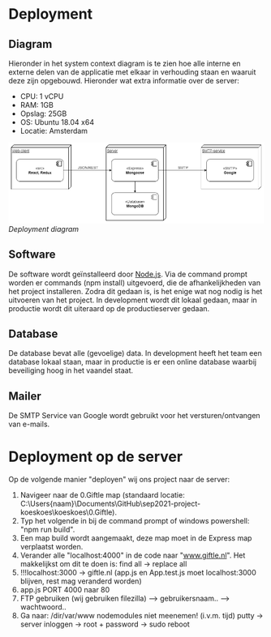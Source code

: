 # Deployment

## Diagram
Hieronder in het system context diagram is te zien hoe alle interne en externe delen van de applicatie met elkaar in verhouding staan en waaruit deze zijn opgebouwd. Hieronder wat extra informatie over de server:

- CPU: 1 vCPU
- RAM: 1GB
- Opslag: 25GB
- OS: Ubuntu 18.04 x64
- Locatie: Amsterdam

![system_context_diagram](assets/deployment/deployment_diagram.png "System Context diagram")
*Deployment diagram*

## Software

De software wordt geïnstalleerd door [Node.js](https://nodejs.org/en/). Via de command prompt worden er commands (npm install) uitgevoerd, die de afhankelijkheden van het project installeren. Zodra dit gedaan is, is het enige wat nog nodig is het uitvoeren van het project. In development wordt dit lokaal gedaan, maar in productie wordt dit uiteraard op de productieserver gedaan.

## Database

De database bevat alle (gevoelige) data. In development heeft het team een database lokaal staan, maar in productie is er een online database waarbij beveiliging hoog in het vaandel staat.

## Mailer

De SMTP Service van Google wordt gebruikt voor het versturen/ontvangen van e-mails.

# Deployment op de server
Op de volgende manier "deployen" wij ons project naar de server:

1. Navigeer naar de 0.Giftle map (standaard locatie: C:\Users\{naam}\Documents\GitHub\sep2021-project-koeskoes\koeskoes\0.Giftle).
2. Typ het volgende in bij de command prompt of windows powershell: "npm run build".
3. Een map build wordt aangemaakt, deze map moet in de Express map verplaatst worden.
4. Verander alle "localhost:4000" in de code naar "www.giftle.nl". Het makkelijkst om dit te doen is: find all -> replace all
5. !!!localhost:3000 -> giftle.nl (app.js en App.test.js moet localhost:3000 blijven, rest mag veranderd worden)
6. app.js PORT 4000 naar 80
7. FTP gebruiken (wij gebruiken filezilla)
   --> gebruikersnaam..
   --> wachtwoord..
8. Ga naar:
            /dir/var/www
            nodemodules niet meenemen! (i.v.m. tijd)
            putty -> server inloggen -> root + password -> sudo reboot

<!--
Intent

This section is used to describe the mapping between the software (e.g. containers) and the infrastructure. Sometimes this will be a simple one-to-one mapping (e.g. deploy a web application to a single web server) and at other times it will be more complex (e.g. deploy a web application across a number of servers in a server farm). This section answers the following types of questions:

• How and where is the software installed and configured?
• Is it clear how the software will be deployed across the infrastructure elements described in the infrastructure architecture section? (e.g. one-to-one mapping, multiple containers per server, etc)
• If this is still to be decided, what are the options and have they been documented?
• Is it understood how memory and CPU will be partitioned between the processes running on a single piece of infrastructure?
• Are any containers and/or components running in an active-active, active-passive, hot-standby, cold-standby, etc formation?
• Has the deployment and rollback strategy been defined?
• What happens in the event of a software or infrastructure failure?
• Is it clear how data is replicated across sites?
-->
